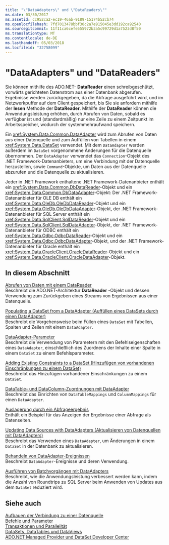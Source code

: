 ```yaml
---
title: "\"DataAdapters\" und \"DataReaders\""
ms.date: 03/30/2017
ms.assetid: cc952ca2-ec19-46ab-9189-15174b52cb74
ms.openlocfilehash: 7fd7013478bbf30c2a7e915045e3dd192ca92540
ms.sourcegitcommit: 11f11ca6cefe555972b3a5c99729d1a7523d8f50
ms.translationtype: MT
ms.contentlocale: de-DE
ms.lasthandoff: 05/03/2018
ms.locfileid: "32758099"
---
```

# <a name="dataadapters-and-datareaders"></a>"DataAdapters" und "DataReaders"
Sie können mithilfe des ADO.NET- **DataReader** einen schreibgeschützt, vorwärts gerichteten Datenstrom aus einer Datenbank abgerufen. Ergebnisse werden zurückgegeben, da die Abfrage ausgeführt wird, und im Netzwerkpuffer auf dem Client gespeichert, bis Sie sie anfordern mithilfe der **lesen** Methode der **DataReader**. Mithilfe der **DataReader** können die Anwendungsleistung erhöhen, durch Abrufen von Daten, sobald es verfügbar ist und (standardmäßig) nur eine Zeile zu einem Zeitpunkt im Arbeitsspeicher, wodurch der systemmehraufwand speichern.  
  
 Ein <xref:System.Data.Common.DataAdapter> wird zum Abrufen von Daten aus einer Datenquelle und zum Auffüllen von Tabellen in einem <xref:System.Data.DataSet> verwendet. Mit dem `DataAdapter` werden außerdem im `DataSet` vorgenommene Änderungen für die Datenquelle übernommen. Der `DataAdapter` verwendet das `Connection`-Objekt des .NET Framework-Datenanbieters, um eine Verbindung mit der Datenquelle herzustellen, sowie `Command`-Objekte, um Daten aus der Datenquelle abzurufen und die Datenquelle zu aktualisieren.  
  
 Jeder in .NET Framework enthaltene .NET Framework-Datenanbieter enthält ein <xref:System.Data.Common.DbDataReader>-Objekt und ein <xref:System.Data.Common.DbDataAdapter>-Objekt: Der .NET Framework-Datenanbieter für OLE DB enthält ein <xref:System.Data.OleDb.OleDbDataReader>-Objekt und ein <xref:System.Data.OleDb.OleDbDataAdapter>-Objekt, der .NET Framework-Datenanbieter für SQL Server enthält ein <xref:System.Data.SqlClient.SqlDataReader>-Objekt und ein <xref:System.Data.SqlClient.SqlDataAdapter>-Objekt, der .NET Framework-Datenanbieter für ODBC enthält ein <xref:System.Data.Odbc.OdbcDataReader>-Objekt und ein <xref:System.Data.Odbc.OdbcDataAdapter>-Objekt, und der .NET Framework-Datenanbieter für Oracle enthält ein <xref:System.Data.OracleClient.OracleDataReader>-Objekt und ein <xref:System.Data.OracleClient.OracleDataAdapter>-Objekt.  
  
## <a name="in-this-section"></a>In diesem Abschnitt  
 [Abrufen von Daten mit einem DataReader](../../../../docs/framework/data/adonet/retrieving-data-using-a-datareader.md)  
 Beschreibt die ADO.NET-Architektur **DataReader** -Objekt und dessen Verwendung zum Zurückgeben eines Streams von Ergebnissen aus einer Datenquelle.  
  
 [Populating a DataSet from a DataAdapter (Auffüllen eines DataSets durch einen DataAdapter)](../../../../docs/framework/data/adonet/populating-a-dataset-from-a-dataadapter.md)  
 Beschreibt die Vorgehensweise beim Füllen eines `DataSet` mit Tabellen, Spalten und Zeilen mit einem `DataAdapter`.  
  
 [DataAdapter-Parameter](../../../../docs/framework/data/adonet/dataadapter-parameters.md)  
 Beschreibt die Verwendung von Parametern mit den Befehlseigenschaften eines `DataAdapter`, einschließlich des Zuordnens der Inhalte einer Spalte in einem `DataSet` zu einem Befehlsparameter.  
  
 [Adding Existing Constraints to a DataSet (Hinzufügen von vorhandenen Einschränkungen zu einem DataSet)](../../../../docs/framework/data/adonet/adding-existing-constraints-to-a-dataset.md)  
 Beschreibt das Hinzufügen vorhandener Einschränkungen zu einem `DataSet`.  
  
 [DataTable- und DataColumn-Zuordnungen mit DataAdapter](../../../../docs/framework/data/adonet/dataadapter-datatable-and-datacolumn-mappings.md)  
 Beschreibt das Einrichten von `DataTableMappings` und `ColumnMappings` für einen `DataAdapter`.  
  
 [Auslagerung durch ein Abfrageergebnis](../../../../docs/framework/data/adonet/paging-through-a-query-result.md)  
 Enthält ein Beispiel für das Anzeigen der Ergebnisse einer Abfrage als Datenseiten.  
  
 [Updating Data Sources with DataAdapters (Aktualisieren von Datenquellen mit DataAdapters)](../../../../docs/framework/data/adonet/updating-data-sources-with-dataadapters.md)  
 Beschreibt das Verwenden eines `DataAdapter`, um Änderungen in einem `DataSet` in der Datenbank zu aktualisieren.  
  
 [Behandeln von DataAdapter-Ereignissen](../../../../docs/framework/data/adonet/handling-dataadapter-events.md)  
 Beschreibt `DataAdapter`-Ereignisse und deren Verwendung.  
  
 [Ausführen von Batchvorgängen mit DataAdapters](../../../../docs/framework/data/adonet/performing-batch-operations-using-dataadapters.md)  
 Beschreibt, wie die Anwendungsleistung verbessert werden kann, indem die Anzahl von Roundtrips zu SQL Server beim Anwenden von Updates aus dem `DataSet` reduziert wird.  
  
## <a name="see-also"></a>Siehe auch  
 [Aufbauen der Verbindung zu einer Datenquelle](../../../../docs/framework/data/adonet/connecting-to-a-data-source.md)  
 [Befehle und Parameter](../../../../docs/framework/data/adonet/commands-and-parameters.md)  
 [Transaktionen und Parallelität](../../../../docs/framework/data/adonet/transactions-and-concurrency.md)  
 [DataSets, DataTables und DataViews](../../../../docs/framework/data/adonet/dataset-datatable-dataview/index.md)  
 [ADO.NET Managed Provider und DataSet Developer Center](http://go.microsoft.com/fwlink/?LinkId=217917)
